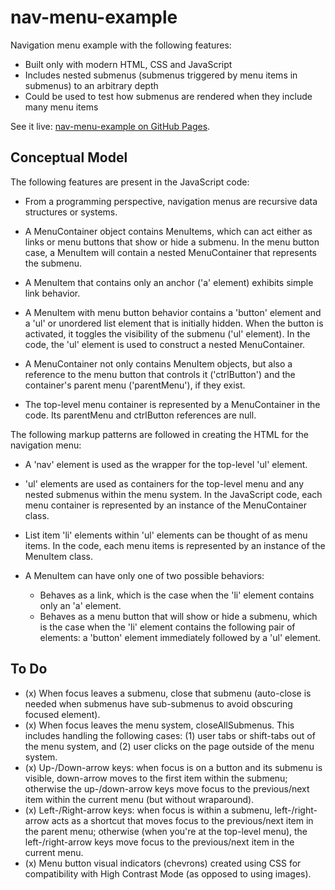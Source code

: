 # nav-menu-example

Navigation menu example with the following features:

* Built only with modern HTML, CSS and JavaScript
* Includes nested submenus (submenus triggered by menu items in submenus) to an arbitrary depth
* Could be used to test how submenus are rendered when they include many menu items

See it live: [nav-menu-example on GitHub Pages](https://nhoyt.github.io/nav-menu-example).

## Conceptual Model

The following features are present in the JavaScript code:

* From a programming perspective, navigation menus are recursive data structures or systems.

* A MenuContainer object contains MenuItems, which can act either as links or menu buttons that show or hide a submenu. In the menu button case, a MenuItem will contain a nested MenuContainer that represents the submenu.

* A MenuItem that contains only an anchor ('a' element) exhibits simple link behavior.

* A MenuItem with menu button behavior contains a 'button' element and a 'ul' or unordered list element that is initially hidden. When the button is activated, it toggles the visibility of the submenu ('ul' element). In the code, the 'ul' element is used to construct a nested MenuContainer.

* A MenuContainer not only contains MenuItem objects, but also a reference to the menu button that controls it ('ctrlButton') and the container's parent menu ('parentMenu'), if they exist.

* The top-level menu container is represented by a MenuContainer in the code. Its parentMenu and ctrlButton references are null.

The following markup patterns are followed in creating the HTML for the navigation menu:

* A 'nav' element is used as the wrapper for the top-level 'ul' element.

* 'ul' elements are used as containers for the top-level menu and any nested submenus within the menu system. In the JavaScript code, each menu container is represented by an instance of the MenuContainer class.

* List item 'li' elements within 'ul' elements can be thought of as menu items. In the code, each menu items is represented by an instance of the MenuItem class.

* A MenuItem can have only one of two possible behaviors:
  * Behaves as a link, which is the case when the 'li' element contains only an 'a' element.
  * Behaves as a menu button that will show or hide a submenu, which is the case when the 'li' element contains the following pair of elements: a 'button' element immediately followed by a 'ul' element.

## To Do

* (x) When focus leaves a submenu, close that submenu (auto-close is needed when submenus have sub-submenus to avoid obscuring focused element).
* (x) When focus leaves the menu system, closeAllSubmenus. This includes handling the following cases: (1) user tabs or shift-tabs out of the menu system, and (2) user clicks on the page outside of the menu system.
* (x) Up-/Down-arrow keys: when focus is on a button and its submenu is visible, down-arrow moves to the first item within the submenu; otherwise the up-/down-arrow keys move focus to the previous/next item within the current menu (but without wraparound).
* (x) Left-/Right-arrow keys: when focus is within a submenu, left-/right-arrow acts as a shortcut that moves focus to the previous/next item in the parent menu; otherwise (when you're at the top-level menu), the left-/right-arrow keys move focus to the previous/next item in the current menu.
* (x) Menu button visual indicators (chevrons) created using CSS for compatibility with High Contrast Mode (as opposed to using images).
